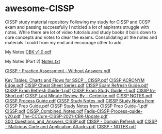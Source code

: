 # awesome-CISSP
CISSP study material repository
Following my study for CISSP and CCSP exam and passing successfully I noticied a lot of aspirants struggle with notes. While there are lot of video tutorials and study books it boils down to core concepts and notes to clear the exams.
Consolidating all the notes and materials I could from my end and encourage other to add.

My Notes:[CBK v1.0.pdf](https://github.com/amar3181/awesome-CISSP/files/7920220/CBK.v1.0.pdf)

My Notes (Part 2):[Notes.txt](https://github.com/amar3181/awesome-CISSP/files/7920221/Notes.txt)

[CISSP - Practice Assessment - Without Answers.pdf](https://github.com/amar3181/awesome-CISSP/files/7920270/CISSP.-.Practice.Assessment.-.Without.Answers.pdf)

[Key Tables, Charts and Flows for SSCP _ CISSP.pdf](https://github.com/amar3181/awesome-CISSP/files/7920271/Key.Tables.Charts.and.Flows.for.SSCP._.CISSP.pdf)
[CISSP ACRONYM Edge.pdf](https://github.com/amar3181/awesome-CISSP/files/7920272/CISSP.ACRONYM.Edge.pdf)
[CISSP Cheat Sheet Series.pdf](https://github.com/amar3181/awesome-CISSP/files/7920273/CISSP.Cheat.Sheet.Series.pdf)
[CISSP Exam Refresh Guide.pdf](https://github.com/amar3181/awesome-CISSP/files/7920274/CISSP.Exam.Refresh.Guide.pdf)
[CISSP Exam Refresh Guide-1.pdf](https://github.com/amar3181/awesome-CISSP/files/7920275/CISSP.Exam.Refresh.Guide-1.pdf)
[CISSP Exam Study Guide -1.pdf](https://github.com/amar3181/awesome-CISSP/files/7920276/CISSP.Exam.Study.Guide.-1.pdf)
[CISSP In-Short.pdf](https://github.com/amar3181/awesome-CISSP/files/7920277/CISSP.In-Short.pdf)
[CISSP Last Minute Review, By - Certmike.pdf](https://github.com/amar3181/awesome-CISSP/files/7920278/CISSP.Last.Minute.Review.By.-.Certmike.pdf)
[CISSP NOTES.pdf](https://github.com/amar3181/awesome-CISSP/files/7920279/CISSP.NOTES.pdf)
[CISSP Process Guide.pdf](https://github.com/amar3181/awesome-CISSP/files/7920280/CISSP.Process.Guide.pdf)
[CISSP Study Notes .pdf](https://github.com/amar3181/awesome-CISSP/files/7920281/CISSP.Study.Notes.pdf)
[CISSP Study Notes from CISSP Prep Guide.pdf](https://github.com/amar3181/awesome-CISSP/files/7920282/CISSP.Study.Notes.from.CISSP.Prep.Guide.pdf)
[CISSP Study Notes from CISSP Prep Guide-1.pdf](https://github.com/amar3181/awesome-CISSP/files/7920283/CISSP.Study.Notes.from.CISSP.Prep.Guide-1.pdf)
[CISSP.pdf](https://github.com/amar3181/awesome-CISSP/files/7920284/CISSP.pdf)
[CISSP_Combined_Notes.pdf](https://github.com/amar3181/awesome-CISSP/files/7920285/CISSP_Combined_Notes.pdf)
[Fadis-CISSP-Process-guide-v20.pdf](https://github.com/amar3181/awesome-CISSP/files/7920286/Fadis-CISSP-Process-guide-v20.pdf)
[The-CCCure-CISSP-2021-CBK-Update.pdf](https://github.com/amar3181/awesome-CISSP/files/7920287/The-CCCure-CISSP-2021-CBK-Update.pdf)
[300_Questions_and_Answers_CISSP.pdf](https://github.com/amar3181/awesome-CISSP/files/7920288/300_Questions_and_Answers_CISSP.pdf)
[CISSP - Domain Refresh.pdf](https://github.com/amar3181/awesome-CISSP/files/7920289/CISSP.-.Domain.Refresh.pdf)
[CISSP - Malicious Code and Application Attacks.pdf](https://github.com/amar3181/awesome-CISSP/files/7920290/CISSP.-.Malicious.Code.and.Application.Attacks.pdf)
[CISSP - NOTES.pdf](https://github.com/amar3181/awesome-CISSP/files/7920291/CISSP.-.NOTES.pdf)


